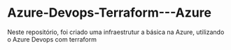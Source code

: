 # Azure-Devops-Terraform---Azure
Neste repositório, foi criado uma infraestrutur a básica na Azure, utilizando o Azure Devops com terraform
